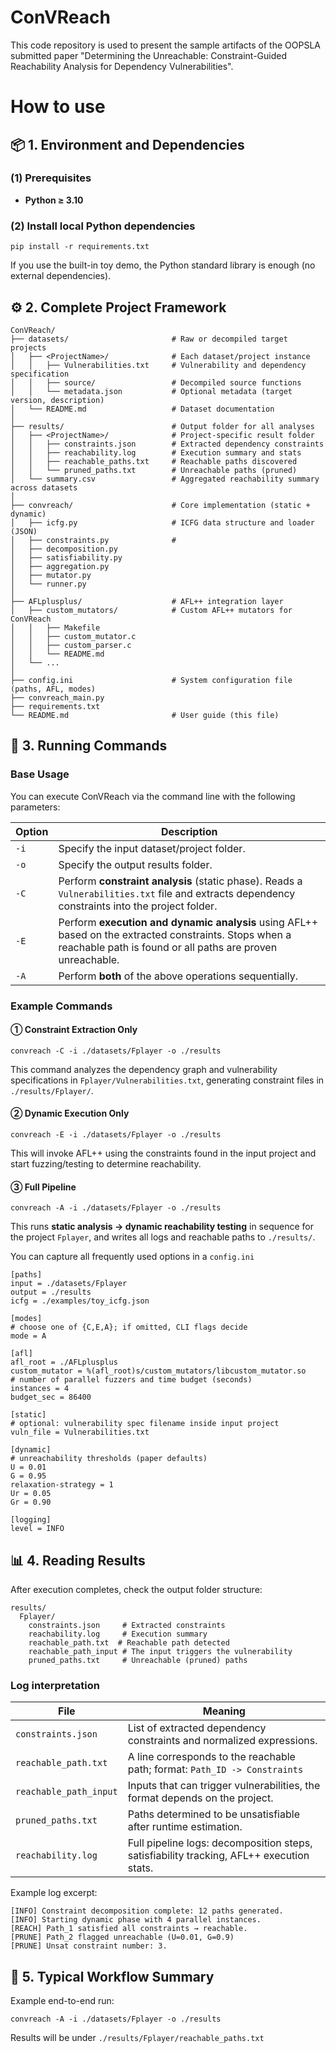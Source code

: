 # ConVReach
This code repository is used to present the sample artifacts of the OOPSLA submitted paper "Determining the Unreachable: Constraint-Guided Reachability Analysis for Dependency Vulnerabilities".

# How to use

## 📦 1. Environment and Dependencies

### (1) Prerequisites

- **Python ≥ 3.10**

### (2) Install local Python dependencies

```
pip install -r requirements.txt
```

If you use the built-in toy demo, the Python standard library is enough (no external dependencies).

## ⚙️ 2. Complete Project Framework

```
ConVReach/
├── datasets/                       # Raw or decompiled target projects
│   ├── <ProjectName>/              # Each dataset/project instance
│   │   ├── Vulnerabilities.txt     # Vulnerability and dependency specification
│   │   ├── source/                 # Decompiled source functions
│   │   └── metadata.json           # Optional metadata (target version, description)
│   └── README.md                   # Dataset documentation
│
├── results/                        # Output folder for all analyses
│   ├── <ProjectName>/              # Project-specific result folder
│   │   ├── constraints.json        # Extracted dependency constraints
│   │   ├── reachability.log        # Execution summary and stats
│   │   ├── reachable_paths.txt     # Reachable paths discovered
│   │   └── pruned_paths.txt        # Unreachable paths (pruned)
│   └── summary.csv                 # Aggregated reachability summary across datasets
│
├── convreach/                      # Core implementation (static + dynamic)
│   ├── icfg.py                     # ICFG data structure and loader (JSON)
│   ├── constraints.py              # 
│   ├── decomposition.py            
│   ├── satisfiability.py           
│   ├── aggregation.py              
│   ├── mutator.py                  
│   └── runner.py                   
│
├── AFLplusplus/                    # AFL++ integration layer
│   ├── custom_mutators/            # Custom AFL++ mutators for ConVReach
│   │   ├── Makefile                
│   │   ├── custom_mutator.c    	
│   │   ├── custom_parser.c    		
│   │   └── README.md           	
│   └── ...
│
├── config.ini                      # System configuration file (paths, AFL, modes)
├── convreach_main.py               
├── requirements.txt                
└── README.md                       # User guide (this file)
```



## 🚀 3. Running Commands

### Base Usage

You can execute ConVReach via the command line with the following parameters:

| Option | Description                                                  |
| ------ | ------------------------------------------------------------ |
| `-i`   | Specify the input dataset/project folder.                    |
| `-o`   | Specify the output results folder.                           |
| `-C`   | Perform **constraint analysis** (static phase). Reads a `Vulnerabilities.txt` file and extracts dependency constraints into the project folder. |
| `-E`   | Perform **execution and dynamic analysis** using AFL++ based on the extracted constraints. Stops when a reachable path is found or all paths are proven unreachable. |
| `-A`   | Perform **both** of the above operations sequentially.       |

### Example Commands

#### ① Constraint Extraction Only

```
convreach -C -i ./datasets/Fplayer -o ./results
```

This command analyzes the dependency graph and vulnerability specifications in `Fplayer/Vulnerabilities.txt`, generating constraint files in `./results/Fplayer/`.

#### ② Dynamic Execution Only

```
convreach -E -i ./datasets/Fplayer -o ./results
```

This will invoke AFL++ using the constraints found in the input project and start fuzzing/testing to determine reachability.

#### ③ Full Pipeline

```
convreach -A -i ./datasets/Fplayer -o ./results
```

This runs **static analysis → dynamic reachability testing** in sequence for the project `Fplayer`, and writes all logs and reachable paths to `./results/`.

You can capture all frequently used options in a `config.ini` 

```
[paths]
input = ./datasets/Fplayer
output = ./results
icfg = ./examples/toy_icfg.json

[modes]
# choose one of {C,E,A}; if omitted, CLI flags decide
mode = A

[afl]
afl_root = ./AFLplusplus
custom_mutator = %(afl_root)s/custom_mutators/libcustom_mutator.so
# number of parallel fuzzers and time budget (seconds)
instances = 4
budget_sec = 86400

[static]
# optional: vulnerability spec filename inside input project
vuln_file = Vulnerabilities.txt

[dynamic]
# unreachability thresholds (paper defaults)
U = 0.01
G = 0.95
relaxation-strategy = 1
Ur = 0.05
Gr = 0.90

[logging]
level = INFO
```



## 📊 4. Reading Results

After execution completes, check the output folder structure:

```
results/
  Fplayer/
    constraints.json     # Extracted constraints
    reachability.log     # Execution summary
    reachable_path.txt  # Reachable path detected
    reachable_path_input # The input triggers the vulnerability
    pruned_paths.txt     # Unreachable (pruned) paths
```

### Log interpretation

| File                   | Meaning                                                      |
| ---------------------- | ------------------------------------------------------------ |
| `constraints.json`     | List of extracted dependency constraints and normalized expressions. |
| `reachable_path.txt`   | A line corresponds to the reachable path; format: `Path_ID -> Constraints` |
| `reachable_path_input` | Inputs that can trigger vulnerabilities, the format depends on the project. |
| `pruned_paths.txt`     | Paths determined to be unsatisfiable after runtime estimation. |
| `reachability.log`     | Full pipeline logs: decomposition steps, satisfiability tracking, AFL++ execution stats. |

Example log excerpt:

```
[INFO] Constraint decomposition complete: 12 paths generated.
[INFO] Starting dynamic phase with 4 parallel instances.
[REACH] Path_1 satisfied all constraints → reachable.
[PRUNE] Path_2 flagged unreachable (U=0.01, G=0.9)
[PRUNE] Unsat constraint number: 3.
```

## 🧠 5. Typical Workflow Summary

Example end-to-end run:

```
convreach -A -i ./datasets/Fplayer -o ./results
```

Results will be under `./results/Fplayer/reachable_paths.txt`
